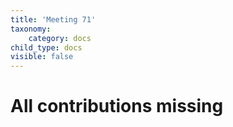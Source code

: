 ```yaml
---
title: 'Meeting 71'
taxonomy:
    category: docs
child_type: docs
visible: false
---
```


# <span class="grey">All contributions missing</span>
